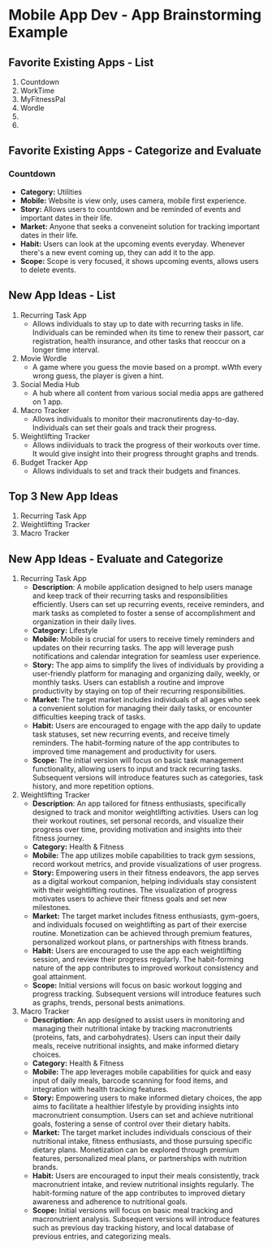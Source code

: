 Mobile App Dev - App Brainstorming Example
===

## Favorite Existing Apps - List
1. Countdown
1. WorkTime
1. MyFitnessPal
1. Wordle
1. 
1. 

## Favorite Existing Apps - Categorize and Evaluate
### Countdown
   - **Category:** Utilities 
   - **Mobile:** Website is view only, uses camera, mobile first experience.
   - **Story:** Allows users to countdown and be reminded of events and important dates in their life.
   - **Market:** Anyone that seeks a conveneint solution for tracking important dates in their life. 
   - **Habit:** Users can look at the upcoming events everyday. Whenever there's a new event coming up, they can add it to the app.
   - **Scope:** Scope is very focused, it shows upcoming events, allows users to delete events. 

## New App Ideas - List
1. Recurring Task App
   - Allows individuals to stay up to date with recurring tasks in life. Individuals can be reminded when its time to renew their passort, car registration, health insurance, and other tasks that reoccur on a longer time interval.
1. Movie Wordle
   - A game where you guess the movie based on a prompt. wWth every wrong guess, the player is given a hint.
1. Social Media Hub
   - A hub where all content from various social media apps are gathered on 1 app.
1. Macro Tracker
   - Allows individuals to monitor their macronutirents day-to-day. Individuals can set their goals and track their progress.
1. Weightlifting Tracker
   - Allows indiividuals to track the progress of their workouts over time. It would give insight into their progress throught graphs and trends.
1. Budget Tracker App
   - Allows individuals to set and track their budgets and finances.

## Top 3 New App Ideas
1. Recurring Task App
2. Weightlifting Tracker
3. Macro Tracker

## New App Ideas - Evaluate and Categorize
1. Recurring Task App
   - **Description**: A mobile application designed to help users manage and keep track of their recurring tasks and responsibilities efficiently. Users can set up recurring events, receive reminders, and mark tasks as completed to foster a sense of accomplishment and organization in their daily lives.
   - **Category:** Lifestyle
   - **Mobile:** Mobile is crucial for users to receive timely reminders and updates on their recurring tasks. The app will leverage push notifications and calendar integration for seamless user experience.
   - **Story:** The app aims to simplify the lives of individuals by providing a user-friendly platform for managing and organizing daily, weekly, or monthly tasks. Users can establish a routine and improve productivity by staying on top of their recurring responsibilities.
   - **Market:** The target market includes individuals of all ages who seek a convenient solution for managing their daily tasks, or encounter difficulties keeping track of tasks. 
   - **Habit:** Users are encouraged to engage with the app daily to update task statuses, set new recurring events, and receive timely reminders. The habit-forming nature of the app contributes to improved time management and productivity for users.
   - **Scope:** The initial version will focus on basic task management functionality, allowing users to input and track recurring tasks. Subsequent versions will introduce features such as categories, task history, and more repetition options.
1. Weightlifting Tracker
   - **Description**: An app tailored for fitness enthusiasts, specifically designed to track and monitor weightlifting activities. Users can log their workout routines, set personal records, and visualize their progress over time, providing motivation and insights into their fitness journey.
   - **Category:** Health & Fitness
   - **Mobile:** The app utilizes mobile capabilities to track gym sessions, record workout metrics, and provide visualizations of user progress. 
   - **Story:** Empowering users in their fitness endeavors, the app serves as a digital workout companion, helping individuals stay consistent with their weightlifting routines. The visualization of progress motivates users to achieve their fitness goals and set new milestones.
   - **Market:** The target market includes fitness enthusiasts, gym-goers, and individuals focused on weightlifting as part of their exercise routine. Monetization can be achieved through premium features, personalized workout plans, or partnerships with fitness brands.
   - **Habit:** Users are encouraged to use the app each weightlifting session, and review their progress regularly. The habit-forming nature of the app contributes to improved workout consistency and goal attainment.
   - **Scope:** Initial versions will focus on basic workout logging and progress tracking. Subsequent versions will introduce features such as graphs, trends, personal bests animations.
1. Macro Tracker
   - **Description**: An app designed to assist users in monitoring and managing their nutritional intake by tracking macronutrients (proteins, fats, and carbohydrates). Users can input their daily meals, receive nutritional insights, and make informed dietary choices.
   - **Category:** Health & Fitness
   - **Mobile:** The app leverages mobile capabilities for quick and easy input of daily meals, barcode scanning for food items, and integration with health tracking features.
   - **Story:** Empowering users to make informed dietary choices, the app aims to facilitate a healthier lifestyle by providing insights into macronutrient consumption. Users can set and achieve nutritional goals, fostering a sense of control over their dietary habits.
   - **Market:** The target market includes individuals conscious of their nutritional intake, fitness enthusiasts, and those pursuing specific dietary plans. Monetization can be explored through premium features, personalized meal plans, or partnerships with nutrition brands.
   - **Habit:** Users are encouraged to input their meals consistently, track macronutrient intake, and review nutritional insights regularly. The habit-forming nature of the app contributes to improved dietary awareness and adherence to nutritional goals.
   - **Scope:**  Initial versions will focus on basic meal tracking and macronutrient analysis. Subsequent versions will introduce features such as previous day tracking history, and local database of previous entries, and categorizing meals.